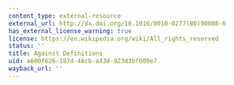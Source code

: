 ```yaml
---
content_type: external-resource
external_url: http://dx.doi.org/10.1016/0010-0277(80)90008-6
has_external_license_warning: true
license: https://en.wikipedia.org/wiki/All_rights_reserved
status: ''
title: Against Definitions
uid: a600f626-187d-46cb-a43d-923d3bf609e7
wayback_url: ''
---
```

